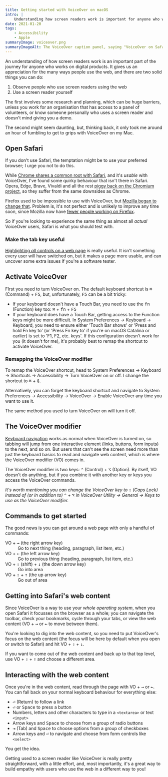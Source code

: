 ```yaml
---
title: Getting started with VoiceOver on macOS
intro: |
    Understanding how screen readers work is important for anyone who works on digital products. Here's how to get started with VoiceOver on macOS.
date: 2021-01-20
tags:
    - Accessibility
    - Apple
summaryImage: voiceover.png
summaryImageAlt: The VoiceOver caption panel, saying "VoiceOver on Safari, Getting started on VoiceOver for macOS, window, Getting started with VoiceOver on macOS, web content has keyboard focus"
---
```


An understanding of how screen readers work is an important part of the journey for anyone who works on digital products. It gives us an appreciation for the many ways people use the web, and there are two solid things you can do:

1. Observe people who use screen readers using the web
2. Use a screen reader yourself

The first involves some research and planning, which can be huge barriers, unless you work for an organisation that has access to a panel of volunteers, or know someone personally who uses a screen reader and doesn't mind giving you a demo.

The second might seem daunting, but, thinking back, it only took me around an hour of fumbling to get to grips with VoiceOver on my Mac.


## Open Safari

If you don't use Safari, the temptation might be to use your preferred browser; I urge you not to do this.

While [Chrome shares a common root with Safari](https://arstechnica.com/information-technology/2013/04/google-going-its-own-way-forking-webkit-rendering-engine/), and it's *usable* with VoiceOver, I've found some quirky behaviour that isn't there in Safari. Opera, Edge, Brave, Vivaldi and all the rest [piggy back on the Chromium project](https://blogs.windows.com/windowsexperience/2018/12/06/microsoft-edge-making-the-web-better-through-more-open-source-collaboration/), so they suffer from the same downsides as Chrome.

Firefox used to be impossible to use with VoiceOver, but [Mozilla began to change that](https://blog.mozilla.org/accessibility/proper-voiceover-support-coming-soon-to-firefox-on-macos/). Problem is, it's not perfect and is unlikely to improve any time soon, since Mozilla now have [fewer people working on Firefox](https://blog.mozilla.org/blog/2020/08/11/changing-world-changing-mozilla/).

So if you're looking to experience the same thing as almost all *actual* VoiceOver users, Safari is what you should test with.

### Make the tab key useful

[Highlighting *all* controls on a web page](/blog/how-to-use-the-keyboard-to-navigate-on-safari) is really useful. It isn't something every user will have switched on, but it makes a page more usable, and can uncover some extra issues if you're a software tester.


## Activate VoiceOver

FIrst you need to turn VoiceOver on. The default keyboard shortcut is <kbd>⌘</kbd> (Command) + <kbd>F5</kbd>, but, unfortunately, <kbd>F5</kbd> can be a bit tricky:

- If your keyboard doesn't have a Touch Bar, you need to use the <kbd>fn</kbd> (Function) key too: <kbd>⌘</kbd> + <kbd>fn</kbd> + <kbd>F5</kbd>
- If your keyboard does have a Touch Bar, getting access to the Function keys might be more difficult. In System Preferences → Keyboard → Keyboard, you need to ensure either 'Touch Bar shows' or 'Press and hold Fn key to' (or 'Press Fn key to' if you're on macOS Catalina or earlier) is set to 'F1, F2, etc. keys'. If this configuration doesn't work for you (it doesn't for me), it's probably best to remap the shortcut to activate VoiceOver.

### Remapping the VoiceOver modifier

To remap the VoiceOver shortcut, head to System Preferences → Keyboard → Shortcuts → Accessibility → Turn VoiceOver on or off.  I change the shortcut to <kbd>⌘</kbd> + <kbd>§</kbd>.

Alternatively, you can forget the keyboard shortcut and navigate to System Preferences → Accessibility → VoiceOver → Enable VoiceOver any time you want to use it.

The same method you used to turn VoiceOver on will turn it off.


## The VoiceOver modifier

[Keyboard navigation](/blog/how-to-use-the-keyboard-to-navigate-on-safari) works as normal when VoiceOver is turned on, so tabbing will jump from one interactive element (links, buttons, form inputs) to the next, and so on. But users that can't see the screen need more than just the keyboard basics to read and navigate web content, which is where the VoiceOver modifier (VO) comes in.

The VoiceOver modifier is two keys: <kbd>⌃</kbd> (Control) + <kbd>⌥</kbd> (Option). By itself, VO doesn't do anything, but if you combine it with another key or keys you access the VoiceOver commands.

<i>It's worth mentioning you can change the VoiceOver key to <kbd>⇪</kbd> (Caps Lock) instead of (or in addition to) <kbd>⌃</kbd> + <kbd>⌥</kbd> in VoiceOver Utility → General → Keys to use as the VoiceOver modifier.</i>


## Commands to get started

The good news is you can get around a web page with only a handful of commands:

<dl>
    <dt>VO + <kbd>→</kbd> (the right arrow key)</dt>
        <dd>Go to next thing (heading, paragraph, list item, etc.)</dd>
    <dt>VO + <kbd>←</kbd> (the left arrow key)</dt>
        <dd>Go to previous thing (heading, paragraph, list item, etc.)</dd>
    <dt>VO + <kbd>⇧</kbd> (shift) + <kbd>↓</kbd> (the down arrow key)</dt>
        <dd>Go into area</dd>
    <dt>VO + <kbd>⇧</kbd> + <kbd>↑</kbd> (the up arrow key)</dt>
        <dd>Go out of area</dd>
</dl>


## Getting into Safari's web content

Since VoiceOver is a way to use your *whole operating system*, when you open Safari it focusses on the browser as a whole; you can navigate the toolbar, check your bookmarks, cycle through your tabs, or view the web content (VO + <kbd>→</kbd> or <kbd>←</kbd> to move between them).

You're looking to dig into the web content, so you need to put VoiceOver's focus on the web content (the focus will be here by default when you open or switch to Safari) and hit VO + <kbd>⇧</kbd> + <kbd>↓</kbd>.

If you want to come out of the web content and back up to that top level, use VO + <kbd>⇧</kbd> + <kbd>↑</kbd> and choose a different area.


## Interacting with the web content

Once you're in the web content, read through the page with VO + <kbd>→</kbd> or <kbd>←</kbd>. You can fall back on your normal keyboard behaviour for everything else:

- <kbd>⏎</kbd> (Return) to follow a link
- <kbd>⏎</kbd> or <kbd>Space</kbd> to press a button
- Numbers, letters and other characters to type in a `<textarea>` or text `<input>`
- Arrow keys and <kbd>Space</kbd> to choose from a group of radio buttons
- <kbd>⇥</kbd> (Tab) and <kbd>Space</kbd> to choose options from a group of checkboxes
- Arrow keys and <kbd>⏎</kbd> to navigate and choose from form controls like `<select>`

You get the idea.

Getting used to a screen reader like VoiceOver is really pretty straightforward, with a little effort, and, most importantly, it's a great way to build empathy with users who use the web in a different way to you!
